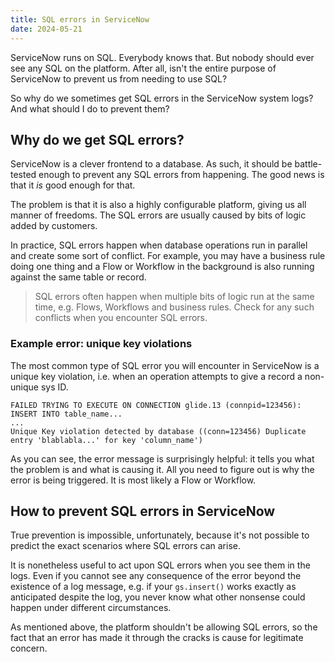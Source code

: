 ```yaml
---
title: SQL errors in ServiceNow
date: 2024-05-21
---
```


ServiceNow runs on SQL. Everybody knows that. But nobody should ever see any SQL on the platform. After all, isn't the entire purpose of ServiceNow to prevent us from needing to use SQL?

So why do we sometimes get SQL errors in the ServiceNow system logs? And what should I do to prevent them?

## Why do we get SQL errors?

ServiceNow is a clever frontend to a database. As such, it should be battle-tested enough to prevent any SQL errors from happening. The good news is that it _is_ good enough for that.

The problem is that it is also a highly configurable platform, giving us all manner of freedoms. The SQL errors are usually caused by bits of logic added by customers.

In practice, SQL errors happen when database operations run in parallel and create some sort of conflict. For example, you may have a business rule doing one thing and a Flow or Workflow in the background is also running against the same table or record.

> SQL errors often happen when multiple bits of logic run at the same time, e.g. Flows, Workflows and business rules. Check for any such conflicts when you encounter SQL errors.

### Example error: unique key violations

The most common type of SQL error you will encounter in ServiceNow is a unique key violation, i.e. when an operation attempts to give a record a non-unique sys ID.

```
FAILED TRYING TO EXECUTE ON CONNECTION glide.13 (connpid=123456): INSERT INTO table_name...
...
Unique Key violation detected by database ((conn=123456) Duplicate entry 'blablabla...' for key 'column_name')
```

As you can see, the error message is surprisingly helpful: it tells you what the problem is and what is causing it. All you need to figure out is why the error is being triggered. It is most likely a Flow or Workflow.

## How to prevent SQL errors in ServiceNow

True prevention is impossible, unfortunately, because it's not possible to predict the exact scenarios where SQL errors can arise.

It is nonetheless useful to act upon SQL errors when you see them in the logs. Even if you cannot see any consequence of the error beyond the existence of a log message, e.g. if your `gs.insert()` works exactly as anticipated despite the log, you never know what other nonsense could happen under different circumstances.

As mentioned above, the platform shouldn't be allowing SQL errors, so the fact that an error has made it through the cracks is cause for legitimate concern.
